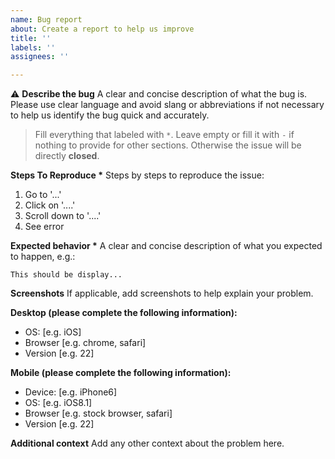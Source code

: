 ```yaml
---
name: Bug report
about: Create a report to help us improve
title: ''
labels: ''
assignees: ''

---
```


️⚠️ **Describe the bug**
A clear and concise description of what the bug is. Please use clear language and avoid slang or abbreviations if not necessary to help us identify the bug quick and accurately. 

> Fill everything that labeled with `*`. Leave empty or fill it with `-` if nothing to provide for other sections. Otherwise the issue will be directly **closed**.

**Steps To Reproduce \***
Steps by steps to reproduce the issue:
1. Go to '...'
2. Click on '....'
3. Scroll down to '....'
4. See error

**Expected behavior \***
A clear and concise description of what you expected to happen, e.g.:

`This should be display...`

**Screenshots**
If applicable, add screenshots to help explain your problem.

**Desktop (please complete the following information):**
 - OS: [e.g. iOS]
 - Browser [e.g. chrome, safari]
 - Version [e.g. 22]

**Mobile (please complete the following information):**
 - Device: [e.g. iPhone6]
 - OS: [e.g. iOS8.1]
 - Browser [e.g. stock browser, safari]
 - Version [e.g. 22]

**Additional context**
Add any other context about the problem here.
